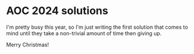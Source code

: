 # AOC 2024 solutions

I'm pretty busy this year, so I'm just writing the first solution
that comes to mind until they take a non-trivial amount of time then
giving up.

Merry Christmas!